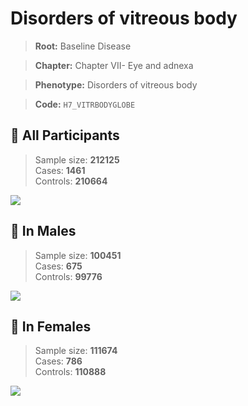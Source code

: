 # Disorders of vitreous body

> **Root:** Baseline Disease  

> **Chapter:** Chapter VII- Eye and adnexa  

> **Phenotype:** Disorders of vitreous body  

> **Code:** `H7_VITRBODYGLOBE`

## 🧪 All Participants  
> Sample size: **212125**  
> Cases: **1461**  
> Controls: **210664**
<img src="/Disease/Figures/ALL/Incidence/H7_VITRBODYGLOBE.png"/>
<CsvTable src="/Disease_Data/ALL/Incidence/COX_H7_VITRBODYGLOBE.csv" label="🔍 View full results" />

## 👨 In Males  
> Sample size: **100451**  
> Cases: **675**  
> Controls: **99776**
<img src="/Disease/Figures/Male/Incidence/H7_VITRBODYGLOBE.png"/>
<CsvTable src="/Disease_Data/Male/Incidence/COX_H7_VITRBODYGLOBE.csv" label="🔍 View full results" />

## 👩 In Females  
> Sample size: **111674**  
> Cases: **786**  
> Controls: **110888**
<img src="/Disease/Figures/Female/Incidence/H7_VITRBODYGLOBE.png"/>
<CsvTable src="/Disease_Data/Female/Incidence/COX_H7_VITRBODYGLOBE.csv" label="🔍 View full results" />
